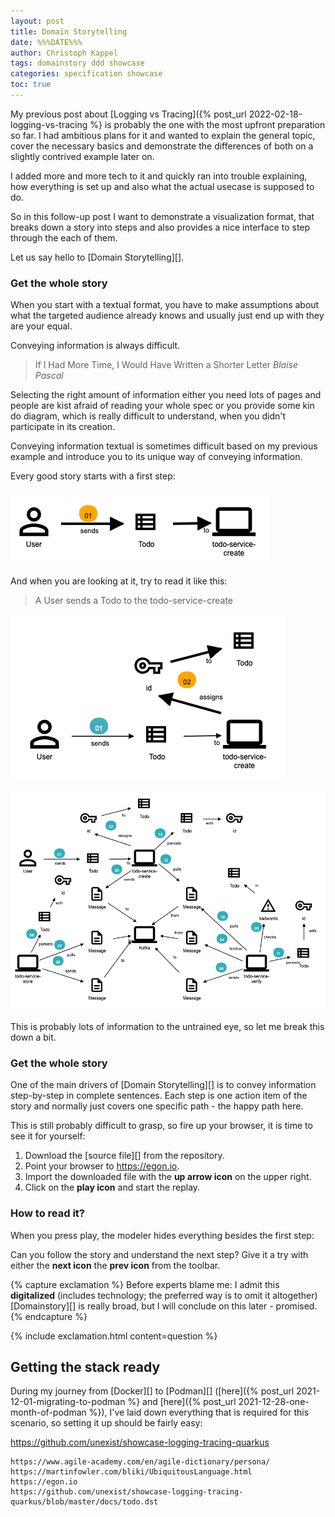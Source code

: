 ```yaml
---
layout: post
title: Domain Storytelling
date: %%%DATE%%%
author: Christoph Kappel
tags: domainstory ddd showcase
categories: specification showcase
toc: true
---
```

My previous post about [Logging vs Tracing]({% post_url 2022-02-18-logging-vs-tracing %} is
probably the one with the most upfront preparation so far.
I had ambitious plans for it and wanted to explain the general topic, cover the necessary basics
and demonstrate the differences of both on a slightly contrived example later on.

I added more and more tech to it and quickly ran into trouble explaining, how everything is set up
and also what the actual usecase is supposed to do.

So in this follow-up post I want to demonstrate a visualization format, that breaks down a story
into steps and also provides a nice interface to step through the each of them.

Let us say hello to [Domain Storytelling][].

### Get the whole story

When you start with a textual format, you have to make assumptions about what the targeted audience
already knows and usually just end up with they are your equal.

Conveying information is always difficult.

> If I Had More Time, I Would Have Written a Shorter Letter
<cite>Blaise Pascal</cite>

Selecting the right amount of information either you need lots of pages and people are kist afraid
of reading your whole spec or you provide some kin do diagram, which is really difficult to
understand, when you didn't participate in its creation.

Conveying information textual is sometimes difficult based on my previous example and introduce you to its unique way of conveying information.

Every good story starts with a first step:

![image](/assets/images/20220115-step1.png)

And when you are looking at it, try to read it like this:

> A User sends a Todo to the todo-service-create

![image](/assets/images/20220115-step2.png)


![image](/assets/images/20220115-overview.png)

This is probably lots of information to the untrained eye, so let me break this down a bit.

### Get the whole story

One of the main drivers of [Domain Storytelling][] is to convey information step-by-step in
complete sentences.
Each step is one action item of the story and normally just covers one specific path - the happy
path here.

This is still probably difficult to grasp, so fire up your browser, it is time to see it for
yourself:

1. Download the [source file][] from the repository.
2. Point your browser to <https://egon.io>.
3. Import the downloaded file with the **up arrow icon** on the upper right.
4. Click on the **play icon** and start the replay.

### How to read it?

When you press play, the modeler hides everything besides the first step:



Can you follow the story and understand the next step? Give it a try with either the **next icon**
the **prev icon** from the toolbar.

{% capture exclamation %}
Before experts blame me: I admit this **digitalized** (includes technology; the preferred way is to
omit it altogether) [Domainstory][] is really broad, but I will conclude on this later - promised.
{% endcapture %}

{% include exclamation.html content=question %}

## Getting the stack ready

During my journey from [Docker][] to [Podman][]
([here]({% post_url 2021-12-01-migrating-to-podman %} and
[here]({% post_url 2021-12-28-one-month-of-podman %}), I've laid down everything that is required
for this scenario, so setting it up should be fairly easy:

<https://github.com/unexist/showcase-logging-tracing-quarkus>

```
https://www.agile-academy.com/en/agile-dictionary/persona/
https://martinfowler.com/bliki/UbiquitousLanguage.html
https://egon.io
https://github.com/unexist/showcase-logging-tracing-quarkus/blob/master/docs/todo.dst
```